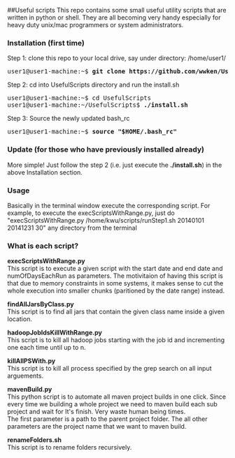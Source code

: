 ##Useful scripts
This repo contains some small useful utility scripts that are written in python or shell.  They are all becoming very handy especially for heavy duty unix/mac programmers or system administrators.

### Installation (first time)
Step 1: clone this repo to your local drive, say under directory: /home/user1/
<pre>
user1@user1-machine:~$ <b>git clone https://github.com/wwken/UsefulScripts.git</b>
</pre>

Step 2: cd into UsefulScripts directory and run the install.sh
<pre>
user1@user1-machine:~$ cd UsefulScripts
user1@user1-machine:~/UsefulScripts$ <b>./install.sh</b>
</pre>

Step 3: Source the newly updated bash_rc
<pre>
user1@user1-machine:~$ <b>source "$HOME/.bash_rc"</b>
</pre>

### Update (for those who have previously installed already)
More simple!  Just follow the step 2 (i.e. just execute the <b>./install.sh</b>) in the above Installation section. 
### Usage
Basically in the terminal window execute the corresponding script.  For example, to execute the execScriptsWithRange.py, just do "execScriptsWithRange.py /home/kwu/scripts/runStep1.sh 20140101 20141231 30" any directory from the terminal

### What is each script?
<b>execScriptsWithRange.py</b>
<br/>
This script is to execute a given script with the start date and end date and numOfDaysEachRun as parameters.
The motivitaion of having this script is that due to memory constraints in some systems, it makes sense to cut the whole execution into smaller chunks (paritioned by the date range) instead.

<b>findAllJarsByClass.py</b>
<br/>
This script is to find all jars that contain the given class name inside a given location.

<b>hadoopJobIdsKillWithRange.py</b>
<br/>
This script is to kill all hadoop jobs starting with the job id and incrementing one each time until up to n.

<b>killAllPSWith.py</b>
<br/>
This script is to kill all process specified by the grep search on all input arguements.

<b>mavenBuild.py</b>
<br/>
This python script is to automate all maven project builds in one click.  Since every time we building a whole project we need to maven build each sub project and wait for It's finish.  Very waste human being times.  
The first parameter is a path to the parent project folder.
The all other parameters are the project name that we want to maven build.

<b>renameFolders.sh</b>
<br/>
This script is to rename folders recursively.  
